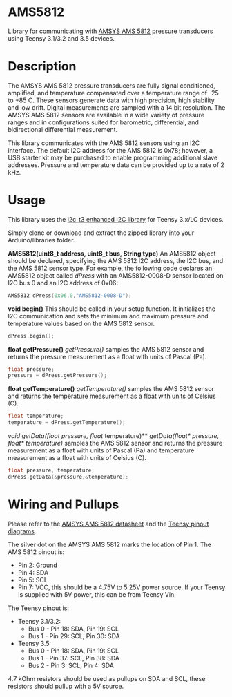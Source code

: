 # AMS5812
Library for communicating with [AMSYS AMS 5812](http://www.amsys.info/products/ams5812.htm) pressure transducers using Teensy 3.1/3.2 and 3.5 devices.

# Description
The AMSYS AMS 5812 pressure transducers are fully signal conditioned, amplified, and temperature compensated over a temperature range of -25 to +85 C. These sensors generate data with high precision, high stability and low drift. Digital measurements are sampled with a 14 bit resolution. The AMSYS AMS 5812 sensors are available in a wide variety of pressure ranges and in configurations suited for barometric, differential, and bidirectional differential measurement.

This library communicates with the AMS 5812 sensors using an I2C interface. The default I2C address for the AMS 5812 is 0x78; however, a USB starter kit may be purchased to enable programming additional slave addresses. Pressure and temperature data can be provided up to a rate of 2 kHz.

# Usage
This library uses the [i2c_t3 enhanced I2C library](https://github.com/nox771/i2c_t3) for Teensy 3.x/LC devices.

Simply clone or download and extract the zipped library into your Arduino/libraries folder.

**AMS5812(uint8_t address, uint8_t bus, String type)**
An AMS5812 object should be declared, specifying the AMS 5812 I2C address, the I2C bus, and the AMS 5812 sensor type. For example, the following code declares an AMS5812 object called *dPress* with an AMS5812-0008-D sensor located on I2C bus 0 and an I2C address of 0x06:

```C++
AMS5812 dPress(0x06,0,"AMS5812-0008-D");
```

**void begin()**
This should be called in your setup function. It initializes the I2C communication and sets the minimum and maximum pressure and temperature values based on the AMS 5812 sensor.

```C++
dPress.begin();
```

**float getPressure()**
*getPressure()* samples the AMS 5812 sensor and returns the pressure measurement as a float with units of Pascal (Pa).

```C++
float pressure;
pressure = dPress.getPressure();
```

**float getTemperature()**
*getTemperature()* samples the AMS 5812 sensor and returns the temperature measurement as a float with units of Celsius (C).

```C++
float temperature;
temperature = dPress.getTemperature();
```

**void getData(float* pressure, float* temperature)**
*getData(float&ast; pressure, float&ast; temperature)* samples the AMS 5812 sensor and returns the pressure measurement as a float with units of Pascal (Pa) and temperature measurement as a float with units of Celsius (C).

```C++
float pressure, temperature;
dPress.getData(&pressure,&temperature);
```

# Wiring and Pullups
Please refer to the [AMSYS AMS 5812 datasheet](https://github.com/bolderflight/AMS5812/blob/master/docs/ams5812.pdf) and the [Teensy pinout diagrams](https://www.pjrc.com/teensy/pinout.html).

The silver dot on the AMSYS AMS 5812 marks the location of Pin 1. The AMS 5812 pinout is:

   * Pin 2: Ground
   * Pin 4: SDA
   * Pin 5: SCL
   * Pin 7: VCC, this should be a 4.75V to 5.25V power source. If your Teensy is supplied with 5V power, this can be from Teensy Vin.

The Teensy pinout is:

   * Teensy 3.1/3.2:
      * Bus 0 - Pin 18: SDA, Pin 19: SCL
      * Bus 1 - Pin 29: SCL, Pin 30: SDA
   * Teensy 3.5:
      * Bus 0 - Pin 18: SDA, Pin 19: SCL
      * Bus 1 - Pin 37: SCL, Pin 38: SDA
      * Bus 2 - Pin 3: SCL, Pin 4: SDA

4.7 kOhm resistors should be used as pullups on SDA and SCL, these resistors should pullup with a 5V source.
